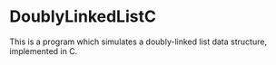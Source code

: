 # DoublyLinkedListC

This is a program which simulates a doubly-linked list data structure, implemented in C.
